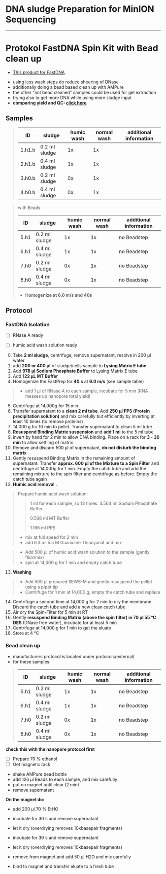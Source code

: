 DNA sludge Preparation for MinION Sequencing
====
___
# Protokol FastDNA Spin Kit with Bead clean up

* [This product for FastDNA](https://www.mpbio.com/product.php?pid=116540600&country=223)
+ using less wash steps do reduce sheering of DNase
+ additionally doing a bead based clean up with AMPure
+ the other "not bead cleaned" samples could be used for gel extraction
+ trying also to get more DNA while using more sludge input
+ **comparing yield and QC:** [**click here**](wet_lab_protocols/results/FAST_DNA-AMpBeads_results_1_QC.md)

## Samples

>
>| ID | sludge | humic wash | normal wash | additional information |
>| -| -------- | -------- | -------- |-------- |
>| 1.h1.b | 0.2 ml sludge| 1x | 1x | |
>| 2.h1.b | 0.4 ml sludge| 1x | 1x | |
>| 3.h0.b |0.2 ml sludge | 0x | 1x | |
>| 4.h0.b |0.4 ml sludge | 0x | 1x | ||

> with Beads
>
>| ID | sludge | humic wash | normal wash | additional information |
>| -| -------- | -------- | -------- |-------- |
>| 5.h1 | 0.2 ml sludge| 1x | 1x | no Beadstep |
>| 6.h1 | 0.4 ml sludge| 1x | 1x | no Beadstep |
>| 7.h0 | 0.2 ml sludge | 0x | 1x | no Beadstep |
>| 8.h0 | 0.4 ml sludge | 0x | 1x | no Beadstep |
> * **Homogenize at 6.0 m/s and 40s**

## Protocol

### FastDNA Isolation

* [ ] RNase A ready
* [ ] humic acid wash solution ready


0. Take **2 ml sludge**, centrifuge, remove supernatant, resolve in 200 µl water
1. add **200 or 400 µl** of sludge/cells sample to **Lysing Matrix E tube**
2. Add **978 µl Sodium Phosphate Buffer** to Lysing Matrix E tube
3. Add **122 µL MT Buffer**
4. Homogenize the FastPrep for **40 s** at **6.0 m/s** (see sample table)
> * add 1 µl of RNase A to each sample, incubate for 5 min (RNA messes up nanopore total yield)
5. Centrifuge at 14,000g for 15 min
6. Transfer supernatant to a **clean 2 ml tube**. Add **250 µl PPS (Protein precipitation solution)** and mix carefully but efficiently by inverting at least 10 times (to remove proteins)
7. 14,000 g for 10 min to pellet. Transfer supernatant to clean 5 ml tube
8. **Resuspend Binding Matrix suspension** and **add 1 ml** to the 5 ml tube
9. invert by hand for 2 min to allow DNA binding. Place on a rack for **3 - 30 min** to allow settling of matrix
10. Remove and discard 500 µl of supernatant, **do not disturb the binding matrix**
11. Gently resuspend Binding Matrix in the remaining amount of supernatant. Transfer **approx. 600 µl of the Mixture to a Spin Filter** and centrifuge at 14,000g for 1 min. Empty the catch tube and add the remaining mixture to the spin filter and centrifuge as before. Empty the catch tube again
12. **Humic acid removal** .
> Prepare humic acid wash solution:  
>> 1 ml for each sample, so 13 times:
>> 4.564 ml Sodium Phosphate Buffer
>>
>> 0.568 ml MT Buffer
>>
>> 1.166 ml PPS
>>
>
> * mix at full speed for 2 min
> * add 6.3 ml 5.5 M Guanidine Thiocyanat and mix

  >* Add 500 µl of humic acid wash solution to the sample (gently flick/mix)
  >* spin at 14,000 g for 1 min and empty catch tube

13. **Washing**
>* Add 500 µl prepared SEWS-M and gently resuspend the pellet using a pipet tip
>* Centrifuge for 1 min at 14,000 g, empty the catch tube and replace

14. Centrifuge a second time at 14,000 g for 2 min to dry the membrane. Discard the catch tube and add a new clean catch tube
15. Air dry the Spin-Filter for 5 min at RT
16. Gently **resuspend Binding Matrix (above the spin filter) in 70 µl 55 °C DES** (DNase free water), incubate for at least 5 min
17. Centrifuge at 14,000 g for 1 min to get the eluate
18. Store at 4 °C

### Bead clean up

* manufacturers protocol is located under protocols/external/
* for these samples:

>| ID | sludge | humic wash | normal wash | additional information |
>| -| -------- | -------- | -------- |-------- |
>| 5.h1 | 0.2 ml sludge| 1x | 1x | no Beadstep |
>| 6.h1 | 0.4 ml sludge| 1x | 1x | no Beadstep |
>| 7.h0 | 0.2 ml sludge | 0x | 1x | no Beadstep |
>| 8.h0 | 0.4 ml sludge | 0x | 1x | no Beadstep |

**check this with the nanopore protocol first**
* [ ] Prepare 70 % ethanol
* [ ] Get magnetic rack

* shake AMPure bead bottle
* add 126 µl Beads to each sample, and mix carefully
* put on magnet until clear (2 min)
* remove supernatant

**On the magnet do:**
* add 200 µl 70 % EtHO
* incubate for 30 s and remove supernatant
* let it dry (overdrying removes 10kbasepair fragments)
* incubate for 30 s and remove supernatant
* let it dry (overdrying removes 10kbasepair fragments)


* remove from magnet and add 50 µl H2O and mix carefully
* bind to magnet and transfer eluate to a fresh tube

